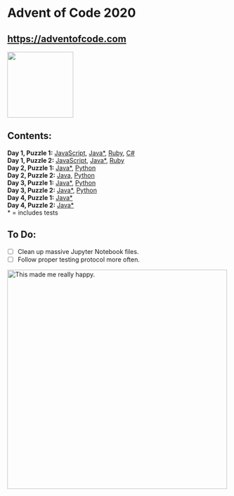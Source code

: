 # Advent of Code 2020

## https://adventofcode.com

<img src="https://media.giphy.com/media/F6OGeOgxHzgZO31NnM/giphy.gif" width="150">

## Contents:

**Day 1, Puzzle 1:** [JavaScript](https://github.com/Coletterbox/Advent-of-Code-2020/blob/main/Day%201%20Puzzle%201.js), [Java*](https://github.com/Coletterbox/Advent-of-Code-2020/tree/main/Day%201%20Puzzle%201), [Ruby](https://github.com/Coletterbox/Advent-of-Code-2020/blob/main/Day%201%20Puzzle%201.rb), [C#](https://github.com/Coletterbox/Advent-of-Code-2020/blob/main/Day%201%20Puzzle%201.cs)\
**Day 1, Puzzle 2:** [JavaScript](https://github.com/Coletterbox/Advent-of-Code-2020/blob/main/Day%201%20Puzzle%202.js), [Java*](https://github.com/Coletterbox/Advent-of-Code-2020/tree/main/Day%201%20Puzzle%202), [Ruby](https://github.com/Coletterbox/Advent-of-Code-2020/blob/main/Day%202%20Puzzle%202.rb)\
**Day 2, Puzzle 1:** [Java*](https://github.com/Coletterbox/Advent-of-Code-2020/tree/main/Day%202%20Puzzle%201), [Python](https://github.com/Coletterbox/Advent-of-Code-2020/blob/main/Day%202%20Puzzle%201.ipynb)\
**Day 2, Puzzle 2:** [Java](https://github.com/Coletterbox/Advent-of-Code-2020/tree/main/Day%202%20Puzzle%202), [Python](https://github.com/Coletterbox/Advent-of-Code-2020/blob/main/Day%202%20Puzzle%202.ipynb)\
**Day 3, Puzzle 1:** [Java*](https://github.com/Coletterbox/Advent-of-Code-2020/tree/main/Day%203/src), [Python](https://github.com/Coletterbox/Advent-of-Code-2020/blob/main/Day%203%20Puzzle%201.ipynb)\
**Day 3, Puzzle 2:** [Java*](https://github.com/Coletterbox/Advent-of-Code-2020/tree/main/Day%203/src), [Python](https://github.com/Coletterbox/Advent-of-Code-2020/blob/main/Day%203%20Puzzle%202.ipynb)\
**Day 4, Puzzle 1:** [Java*](https://github.com/Coletterbox/Advent-of-Code-2020/tree/main/Day%204/src)\
**Day 4, Puzzle 2:** [Java*](https://github.com/Coletterbox/Advent-of-Code-2020/tree/main/Day%204/src)\
\* = includes tests

## To Do:
- [ ] Clean up massive Jupyter Notebook files.
- [ ] Follow proper testing protocol more often.

<img src="https://github.com/Coletterbox/Advent-of-Code-2020/blob/main/2020-12-08%20at%2001.55.51.png" alt="This made me really happy." width="500">
